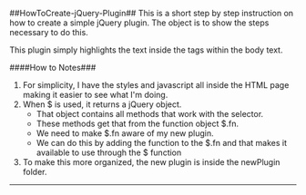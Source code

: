 ##HowToCreate-jQuery-Plugin##
This is a short step by step instruction on how to create a simple jQuery plugin. The object is to show
the steps necessary to do this. 

This plugin simply highlights the text inside the <span></span> tags within the body text.

####How to Notes###
1. For simplicity, I have the styles and javascript all inside the HTML page making it easier to see what I'm doing.
2. When $ is used, it returns a jQuery object.
   - That object contains all methods that work with the selector.
   - These methods get that from the function object $.fn.
   - We need to make $.fn aware of my new plugin.
   - We can do this by adding the function to the $.fn and that makes it available to use through the $ function
3. To make this more organized, the new plugin is inside the newPlugin folder.
---
